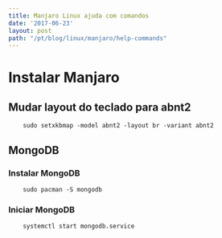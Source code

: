 ```yaml
---
title: Manjaro Linux ajuda com comandos
date: '2017-06-23'
layout: post
path: "/pt/blog/linux/manjaro/help-commands"
---
```


# Instalar Manjaro

## Mudar layout do teclado para abnt2
```
    sudo setxkbmap -model abnt2 -layout br -variant abnt2
```

## MongoDB

### Instalar MongoDB
```
    sudo pacman -S mongodb
```

### Iniciar MongoDB
```
    systemctl start mongodb.service
```
